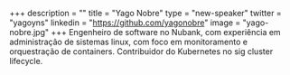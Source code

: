 +++
description = ""
title = "Yago Nobre"
type = "new-speaker"
twitter = "yagoyns"
linkedin = "https://github.com/yagonobre"
image = "yago-nobre.jpg"
+++
Engenheiro de software no Nubank, com experiência em administração de sistemas linux, com foco em monitoramento e orquestração de containers. Contribuidor do Kubernetes no sig cluster lifecycle.